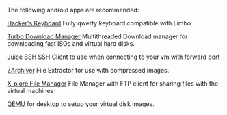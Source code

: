 The following android apps are recommended:  
 
[Hacker's Keyboard](https://play.google.com/store/apps/details?id=org.pocketworkstation.pckeyboard)
Fully qwerty keyboard compatible with Limbo.

[Turbo Download Manager](https://play.google.com/store/apps/details?id=com.okythoos.android.tdmpro)
Multithreaded Download manager for downloading fast ISOs and virtual hard disks.  

[Juice SSH](https://play.google.com/store/apps/details?id=com.sonelli.juicessh)
SSH Client to use when connecting to your vm with forward port 

[ZArchiver](https://play.google.com/store/apps/details?id=ru.zdevs.zarchiver)
File Extractor for use with compressed images.  

[X-plore File Manager](https://play.google.com/store/apps/details?id=com.lonelycatgames.Xplore)
File Manager with FTP client for sharing files with the virtual machines  

[QEMU](https://www.qemu.org)
for desktop to setup your virtual disk images.